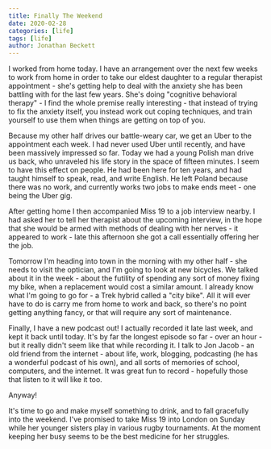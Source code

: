 ```yaml
---
title: Finally The Weekend
date: 2020-02-28
categories: [life]
tags: [life]
author: Jonathan Beckett
---
```


I worked from home today. I have an arrangement over the next few weeks to work from home in order to take our eldest daughter to a regular therapist appointment - she's getting help to deal with the anxiety she has been battling with for the last few years. She's doing "cognitive behavioral therapy" - I find the whole premise really interesting - that instead of trying to fix the anxiety itself, you instead work out coping techniques, and train yourself to use them when things are getting on top of you.

Because my other half drives our battle-weary car, we get an Uber to the appointment each week. I had never used Uber until recently, and have been massively impressed so far. Today we had a young Polish man drive us back, who unraveled his life story in the space of fifteen minutes. I seem to have this effect on people. He had been here for ten years, and had taught himself to speak, read, and write English. He left Poland because there was no work, and currently works two jobs to make ends meet - one being the Uber gig.

After getting home I then accompanied Miss 19 to a job interview nearby. I had asked her to tell her therapist about the upcoming interview, in the hope that she would be armed with methods of dealing with her nerves - it appeared to work - late this afternoon she got a call essentially offering her the job.

Tomorrow I'm heading into town in the morning with my other half - she needs to visit the optician, and I'm going to look at new bicycles. We talked about it in the week - about the futility of spending any sort of money fixing my bike, when a replacement would cost a similar amount. I already know what I'm going to go for - a Trek hybrid called a "city bike". All it will ever have to do is carry me from home to work and back, so there's no point getting anything fancy, or that will require any sort of maintenance.

Finally, I have a new podcast out! I actually recorded it late last week, and kept it back until today. It's by far the longest episode so far - over an hour - but it really didn't seem like that while recording it. I talk to Jon Jacob - an old friend from the internet - about life, work, blogging, podcasting (he has a wonderful podcast of his own), and all sorts of memories of school, computers, and the internet. It was great fun to record - hopefully those that listen to it will like it too.

Anyway!

It's time to go and make myself something to drink, and to fall gracefully into the weekend. I've promised to take Miss 19 into London on Sunday while her younger sisters play in various rugby tournaments. At the moment keeping her busy seems to be the best medicine for her struggles.